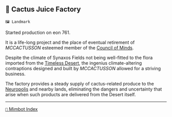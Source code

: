 ## 🌵 Cactus Juice Factory

`🖼️ Landmark`

Started production on eon 761.

It is a life-long project and the place of eventual retirement of  _MCCACTUSSON_ esteemed member of the [Council of Minds](<https://zeithalt.github.io/r/council_of_minds.html>).

Despite the climate of Synaxos Fields not being well-fitted to the flora imported from the [Timeless Desert](<https://zeithalt.github.io/r/timeless_desert.html>), the ingenius climate-altering contraptions designed and built by _MCCACTUSSON_ allowed for a striving business.

The factory provides a steady supply of cactus-related produce to the [Neuropolis](<https://zeithalt.github.io/r/neuropolis.html>) and nearby lands, eliminating the dangers and uncertainty that arise when such products are delivered from the Desert itself.

<!---
keywords:  mccactusson, synaxos fields
aliases: 
-->
----------
[`📑` Mimbot Index](<https://zeithalt.github.io/r/#32c0>)